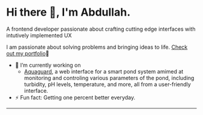 # Hi there 👋, I'm Abdullah.
A frontend developer passionate about crafting cutting edge interfaces with intutively implemented UX

I am passionate about solving problems and bringing ideas to life.
[Check out my portfolio](https://abdullahajayi.github.io/portfolio/)🚀

- 🔭 I’m currently working on
  - [Aquaguard](https://aquaguard.vercel.app/), a web interface for a smart pond system amimed at monitoring and controling various parameters of the pond, including turbidity, pH levels, temperature, and more, all from a user-friendly interface.
- ⚡ Fun fact: Getting one percent better everyday.



---
<!--
**AbdullahAjayi/AbdullahAjayi** is a ✨ _special_ ✨ repository because its `README.md` (this file) appears on your GitHub profile.

Here are some ideas to get you started:

- 🔭 I’m currently working on ...
- 🌱 I’m currently learning ...
- 👯 I’m looking to collaborate on ...
- 🤔 I’m looking for help with ...
- 💬 Ask me about ...
- 📫 How to reach me: ...
- 😄 Pronouns: ...
- ⚡ Fun fact: ...
-->
